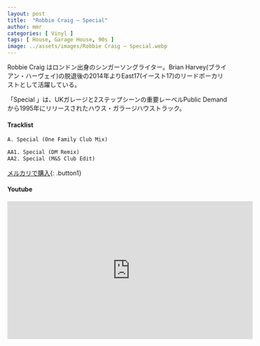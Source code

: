 ```yaml
---
layout: post
title:  "Robbie Craig – Special"
author: mmr
categories: [ Vinyl ]
tags: [ House, Garage House, 90s ]
image: ../assets/images/Robbie Craig – Special.webp
---
```


Robbie Craig はロンドン出身のシンガーソングライター。Brian Harvey(ブライアン・ハーヴェイ)の脱退後の2014年よりEast17(イースト17)のリードボーカリストとして活躍している。

「Special 」は、UKガレージと2ステップシーンの重要レーベルPublic Demand から1995年にリリースされたハウス・ガラージハウストラック。


#### Tracklist
```md
A. Special (One Family Club Mix)

AA1. Special (DM Remix)
AA2. Special (M&S Club Edit)
```

[メルカリで購入](https://jp.mercari.com/item/m74368391657?afid=6142608987){: .button1}

#### Youtube
<iframe width="560" height="315" src="https://www.youtube.com/embed/2QHxVNzyKHM?si=njfAeh9uY14mheMW" title="YouTube video player" frameborder="0" allow="accelerometer; autoplay; clipboard-write; encrypted-media; gyroscope; picture-in-picture; web-share" referrerpolicy="strict-origin-when-cross-origin" allowfullscreen></iframe>